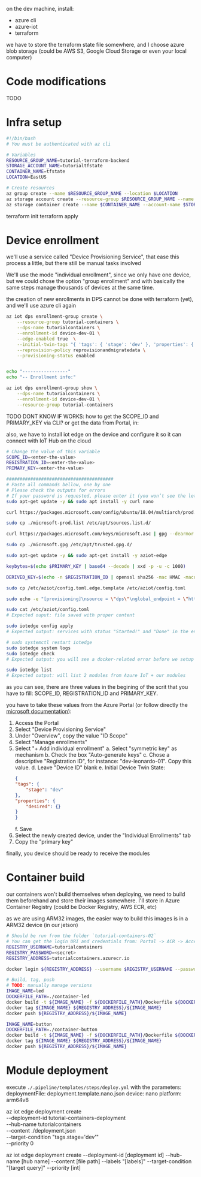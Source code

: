 on the dev machine, install:
* azure cli
* azure-iot
* terraform


we have to store the terraform state file somewhere, and I choose azure blob storage (could be AWS S3, Google Cloud Storage or even your local computer)

# Code modifications
TODO

# Infra setup

```bash
#!/bin/bash
# You must be authenticated with az cli

# Variables
RESOURCE_GROUP_NAME=tutorial-terraform-backend
STORAGE_ACCOUNT_NAME=tutorialtfstate
CONTAINER_NAME=tfstate
LOCATION=EastUS

# Create resources
az group create --name $RESOURCE_GROUP_NAME --location $LOCATION
az storage account create --resource-group $RESOURCE_GROUP_NAME --name $STORAGE_ACCOUNT_NAME --sku Standard_LRS --encryption-services blob
az storage container create --name $CONTAINER_NAME --account-name $STORAGE_ACCOUNT_NAME 
```

terraform init
terraform apply

# Device enrollment

we'll use a service called "Device Provisioning Service", that ease this process a little, but there still be manual tasks involved

We'll use the mode "individual enrollment", since we only have one device, but we could chose the option "group enrollment" and with basically the same steps manage thousands of devices at the same time.

the creation of new enrollments in DPS cannot be done with terraform (yet), and we'll use azure cli again

```bash
az iot dps enrollment-group create \
    --resource-group tutorial-containers \
    --dps-name tutorialcontainers \
    --enrollment-id device-dev-01 \
    --edge-enabled true  \
    --initial-twin-tags "{ 'tags': { 'stage': 'dev' }, 'properties': { 'desired': {} } }"  \
    --reprovision-policy reprovisionandmigratedata \
    --provisioning-status enabled


echo "-----------------"
echo "-- Enrollment info:"

az iot dps enrollment-group show \
    --dps-name tutorialcontainers \
    --enrollment-id device-dev-01 \
    --resource-group tutorial-containers
```


TODO DONT KNOW IF WORKS: how to get the SCOPE_ID and PRIMARY_KEY via CLI?
or get the data from Portal, in:

also, we have to install iot edge on the device and configure it so it can connect with IoT Hub on the cloud

```bash
# Change the value of this variable
SCOPE_ID=<enter-the-value>
REGISTRATION_ID=<enter-the-value>
PRIMARY_KEY=<enter-the-value>

########################################
# Paste all commands bellow, one by one
# Please check the outputs for errors
# If your password is requested, please enter it (you won’t see the letters filling in the screen)
sudo apt-get update -y && sudo apt install -y curl nano

curl https://packages.microsoft.com/config/ubuntu/18.04/multiarch/prod.list > ./microsoft-prod.list

sudo cp ./microsoft-prod.list /etc/apt/sources.list.d/

curl https://packages.microsoft.com/keys/microsoft.asc | gpg --dearmor > microsoft.gpg

sudo cp ./microsoft.gpg /etc/apt/trusted.gpg.d/

sudo apt-get update -y && sudo apt-get install -y aziot-edge

keybytes=$(echo $PRIMARY_KEY | base64 --decode | xxd -p -u -c 1000)

DERIVED_KEY=$(echo -n $REGISTRATION_ID | openssl sha256 -mac HMAC -macopt hexkey:$keybytes -binary | base64)

sudo cp /etc/aziot/config.toml.edge.template /etc/aziot/config.toml

sudo echo -e "[provisioning]\nsource = \"dps\"\nglobal_endpoint = \"https://global.azure-devices-provisioning.net\"\nid_scope = \"${SCOPE_ID}\"\n[provisioning.attestation]\nmethod =\"symmetric_key\"\nregistration_id = \"${REGISTRATION_ID}\"\nsymmetric_key = { value = \"${DERIVED_KEY}\"}\n" | sudo tee /etc/aziot/config.toml

sudo cat /etc/aziot/config.toml
# Expected ouput: file saved with proper content

sudo iotedge config apply
# Expected output: services with status "Started!" and "Done" in the end

# sudo systemctl restart iotedge
sudo iotedge system logs
sudo iotedge check
# Expected output: you will see a docker-related error before we setup the modules, and you may see some warning; That's ok

sudo iotedge list
# Expected output: will list 2 modules from Azure IoT + our modules
```

as you can see, there are three values in the begining of the scrit that you have to fill: SCOPE_ID, REGISTRATION_ID and PRIMARY_KEY.

you have to take these values from the Azure Portal (or follow directly the [microsoft documentation](https://docs.microsoft.com/en-us/azure/iot-dps/quick-create-simulated-device-symm-key?pivots=programming-language-python)):



1. Access the Portal
2. Select "Device Provisioning Service"
3. Under "Overview", copy the value "ID Scope"
4. Select "Manage enrollments"
5. Select "+ Add individual enrollment"
    a. Select "symmetric key" as mechanism
    b. Check the box "Auto-generate keys"
    c. Chose a descriptive "Registration ID", for instance: "dev-leonardo-01". Copy this value.
    d. Leave "Device ID" blank
    e. Initial Device Twin State:
    ```json
    {
    "tags": {
        "stage": "dev"
    },
    "properties": {
        "desired": {}
    }
    }
    ```
    f. Save
6. Select the newly created device, under the "Individual Enrollments" tab
7. Copy the "primary key"




finally, you device should be ready to receive the modules

# Container build
our containers won't build themselves when deploying, we need to build them beforehand and store their images somewhere. I'll store in Azure Container Registry (could be Docker Registry, AWS ECR, etc)

as we are using ARM32 images, the easier way to build this images is in a ARM32 device (in our jetson)

```bash
# Should be run from the folder `tutorial-containers-02`
# You can get the login URI and credentials from: Portal -> ACR -> Access keys
REGISTRY_USERNAME=tutorialcontainers
REGISTRY_PASSWORD=<secret>
REGISTRY_ADDRESS=tutorialcontainers.azurecr.io

docker login ${REGISTRY_ADDRESS} --username $REGISTRY_USERNAME --password $REGISTRY_PASSWORD

# Build, tag, push
# TODO: manually manage versions
IMAGE_NAME=led
DOCKERFILE_PATH=./container-led
docker build -t ${IMAGE_NAME} -f ${DOCKERFILE_PATH}/Dockerfile ${DOCKERFILE_PATH}
docker tag ${IMAGE_NAME} ${REGISTRY_ADDRESS}/${IMAGE_NAME}
docker push ${REGISTRY_ADDRESS}/${IMAGE_NAME}

IMAGE_NAME=button
DOCKERFILE_PATH=./container-button
docker build -t ${IMAGE_NAME} -f ${DOCKERFILE_PATH}/Dockerfile ${DOCKERFILE_PATH}
docker tag ${IMAGE_NAME} ${REGISTRY_ADDRESS}/${IMAGE_NAME}
docker push ${REGISTRY_ADDRESS}/${IMAGE_NAME}
```

# Module deployment















execute `./.pipeline/templates/steps/deploy.yml` with the parameters:
  deploymentFile: deployment.template.nano.json
  device: nano
  platform: arm64v8


az iot edge deployment create \
--deployment-id tutorial-containers-deployment \
--hub-name tutorialcontainers \
--content ./deployment.json \
--target-condition "tags.stage='dev'" \
--priority 0 

az iot edge deployment create --deployment-id [deployment id] --hub-name [hub name] --content [file path] --labels "[labels]" --target-condition "[target query]" --priority [int]
